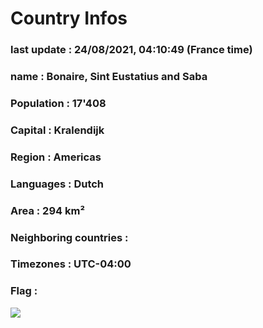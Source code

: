 # Country  Infos
### last update : 24/08/2021, 04:10:49 (France time)

### name : Bonaire, Sint Eustatius and Saba
### Population : 17'408
### Capital : Kralendijk
### Region : Americas
### Languages : Dutch
### Area : 294 km²
### Neighboring countries : 
### Timezones : UTC-04:00

### Flag :
![](https://restcountries.eu/data/bes.svg)